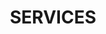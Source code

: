 ---
title : "SERVICES"
service_list:
# service item loop
- name : "Full Stack Web Development"
  image : "images/icons/web-development.png"
  
  
# service item loop
- name : "web Content Development"
  image : "images/icons/software-development.png"
  
# service item loop
- name : "Digital Marketing"
  image : "images/icons/marketing.png"
  


# custom style
custom_class: "" 
custom_attributes: "" 
custom_css: ""
---